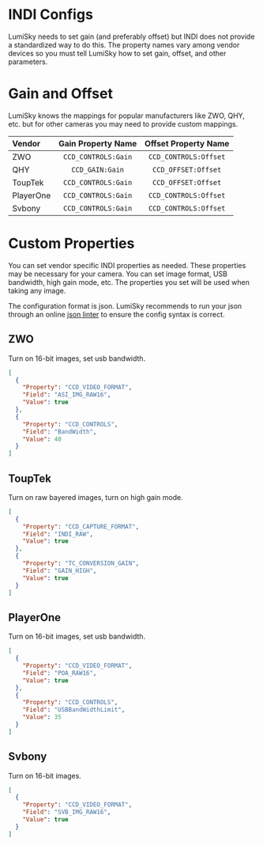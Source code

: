 # INDI Configs

LumiSky needs to set gain (and preferably offset) but INDI does not provide a standardized way to do this.
The property names vary among vendor devices so you must tell LumiSky how to set gain, offset, and other parameters.

# Gain and Offset

LumiSky knows the mappings for popular manufacturers like ZWO, QHY, etc. but for other cameras you may need to provide custom mappings.

| Vendor       | Gain Property Name   | Offset Property Name  |
| :----------- | :------------------: | :-------------------: |
| ZWO          | `CCD_CONTROLS:Gain`  | `CCD_CONTROLS:Offset` |
| QHY          | `CCD_GAIN:Gain`      | `CCD_OFFSET:Offset`   |
| ToupTek      | `CCD_CONTROLS:Gain`  | `CCD_OFFSET:Offset`   |
| PlayerOne    | `CCD_CONTROLS:Gain`  | `CCD_CONTROLS:Offset` |
| Svbony       | `CCD_CONTROLS:Gain`  | `CCD_CONTROLS:Offset` |

# Custom Properties

You can set vendor specific INDI properties as needed.
These properties may be necessary for your camera.
You can set image format, USB bandwidth, high gain mode, etc.
The properties you set will be used when taking any image.

The configuration format is json.
LumiSky recommends to run your json through an online [json linter](https://jsonformatter.org) to ensure the config syntax is correct.

## ZWO

Turn on 16-bit images, set usb bandwidth.

``` json
[
  {
    "Property": "CCD_VIDEO_FORMAT",
    "Field": "ASI_IMG_RAW16",
    "Value": true
  },
  {
    "Property": "CCD_CONTROLS",
    "Field": "BandWidth",
    "Value": 40
  }
]
```

## ToupTek

Turn on raw bayered images, turn on high gain mode.

```json
[
  {
    "Property": "CCD_CAPTURE_FORMAT",
    "Field": "INDI_RAW",
    "Value": true
  },
  {
    "Property": "TC_CONVERSION_GAIN",
    "Field": "GAIN_HIGH",
    "Value": true
  }
]
```

## PlayerOne

Turn on 16-bit images, set usb bandwidth.

```json
[
  {
    "Property": "CCD_VIDEO_FORMAT",
    "Field": "POA_RAW16",
    "Value": true
  },
  {
    "Property": "CCD_CONTROLS",
    "Field": "USBBandWidthLimit",
    "Value": 35
  }
]
```

## Svbony

Turn on 16-bit images.

```json
[
  {
    "Property": "CCD_VIDEO_FORMAT",
    "Field": "SVB_IMG_RAW16",
    "Value": true
  }
]
```
